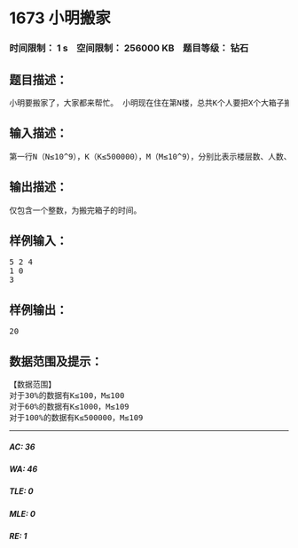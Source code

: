 # 1673 小明搬家   
### 时间限制： 1 s&nbsp;&nbsp;&nbsp;&nbsp;空间限制： 256000 KB&nbsp;&nbsp;&nbsp;&nbsp;题目等级： 钻石  
## 题目描述：  

<pre>
小明要搬家了，大家都来帮忙。 小明现在住在第N楼，总共K个人要把X个大箱子搬上N楼。 最开始X个箱子都在1楼，但是经过一段混乱的搬运已经乱掉了。最后，大家发现这样混乱的搬运过程效率太低了，于是总结出了提高效率的方法。大家的速度都是每分钟上或下层楼。多余向上走的人手中都拿一个箱子，所有向下走的人手中都不拿箱子。到达第N层立刻放下箱子向下走，到达第1层立刻拿起箱子向上走。当一个人向上走，另一个人向下走而在楼道相遇时，向上走的人将手中的箱子交割另一个人，两人同时反向。即原来拿箱子向上走的人不拿箱子往下走。原来不拿箱子向下走的人现在拿着箱子向上走。 求将所有箱子搬完所需的最短时间。
</pre>
  
  
## 输入描述：  

<pre>
第一行N（N≤10^9），K（K≤500000），M（M≤10^9），分别比表示楼层数、人数、还放在一楼地上的箱子数。 接下来K行，每行两个数Ai，Bi。 Ai表示第i人现所在的楼层数，Bi为0或1.，为0表示第i人正拿着箱子往上走，为1表示第i人不拿箱子向下走。 输入满足没有任意两个人正在同一楼层，在第1层的人一定正拿着箱子向上走，在第N层的人一定正不拿着箱子向下走
</pre>
  
  
## 输出描述：  

<pre>
仅包含一个整数，为搬完箱子的时间。
</pre>
  
  
## 样例输入：  

<pre>
5 2 4
1 0
3 
</pre>
  
  
## 样例输出：  

<pre>
20
</pre>
  
  
## 数据范围及提示：  

<pre>
【数据范围】
对于30%的数据有K≤100，M≤100
对于60%的数据有K≤1000，M≤109
对于100%的数据有K≤500000，M≤109
</pre>
  
  
***  

##### AC: 36  
##### WA: 46  
##### TLE: 0  
##### MLE: 0  
##### RE: 1  
